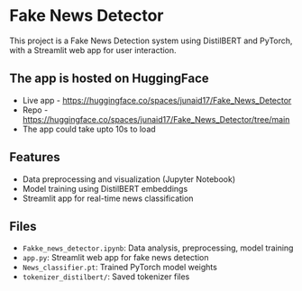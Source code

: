 # Fake News Detector

This project is a Fake News Detection system using DistilBERT and PyTorch, with a Streamlit web app for user interaction.

## The app is hosted on HuggingFace

- Live app - https://huggingface.co/spaces/junaid17/Fake_News_Detector
- Repo - https://huggingface.co/spaces/junaid17/Fake_News_Detector/tree/main
- The app could take upto 10s to load

## Features
- Data preprocessing and visualization (Jupyter Notebook)
- Model training using DistilBERT embeddings
- Streamlit app for real-time news classification

## Files
- `Fakke_news_detector.ipynb`: Data analysis, preprocessing, model training
- `app.py`: Streamlit web app for fake news detection
- `News_classifier.pt`: Trained PyTorch model weights
- `tokenizer_distilbert/`: Saved tokenizer files



